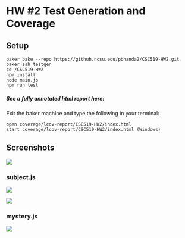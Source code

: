 # HW #2 Test Generation and Coverage

## Setup

    baker bake --repo https://github.ncsu.edu/pbhanda2/CSC519-HW2.git
    baker ssh testgen
    cd /CSC519-HW2
    npm install
    node main.js
    npm run test

##### See a fully annotated html report here:
Exit the baker machine and type the following in your terminal:
    
    open coverage/lcov-report/CSC519-HW2/index.html
    start coverage/lcov-report/CSC519-HW2/index.html (Windows)

## Screenshots

![](https://github.ncsu.edu/pbhanda2/CSC519-HW2/blob/master/Coverage-report.gif)

### subject.js  

![](https://github.ncsu.edu/pbhanda2/CSC519-HW2/blob/master/Coverage%20Report.png)


![](https://github.ncsu.edu/pbhanda2/CSC519-HW2/blob/master/Coverage-report-subject.gif)

### mystery.js   

![](https://github.ncsu.edu/pbhanda2/CSC519-HW2/blob/master/Coverage%20Report-mystery.png)
